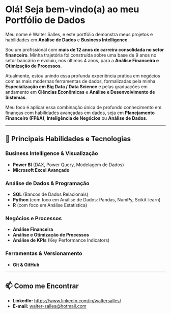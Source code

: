 # Olá! Seja bem-vindo(a) ao meu Portfólio de Dados

Meu nome é Walter Salles, e este portfólio demonstra meus projetos e habilidades em **Análise de Dados** e **Business Intelligence**.

Sou um profissional com **mais de 12 anos de carreira consolidada no setor financeiro**. Minha trajetória foi construída sobre uma base de 9 anos no setor bancário e evoluiu, nos últimos 4 anos, para a **Análise Financeira e Otimização de Processos**.

Atualmente, estou unindo essa profunda experiência prática em negócios com as mais modernas ferramentas de dados, formalizadas pela minha **Especialização em Big Data / Data Science** e pelas graduações em andamento em **Ciências Econômicas** e **Análise e Desenvolvimento de Sistemas**.

Meu foco é aplicar essa combinação única de profundo conhecimento em finanças com habilidades avançadas em dados, seja em **Planejamento Financeiro (FP&A)**, **Inteligência de Negócios** ou **Análise de Dados**.

---

## 🚀 Principais Habilidades e Tecnologias

### Business Intelligence & Visualização
* **Power BI** (DAX, Power Query, Modelagem de Dados)
* **Microsoft Excel Avançado**

### Análise de Dados & Programação
* **SQL** (Bancos de Dados Relacionais)
* **Python** (com foco em Análise de Dados: Pandas, NumPy, Scikit-learn)
* **R** (com foco em Análise Estatística)

### Negócios e Processos
* **Análise Financeira**
* **Análise e Otimização de Processos**
* **Análise de KPIs** (Key Performance Indicators)

### Ferramentas & Versionamento
* **Git & GitHub**

---

## 📫 Como me Encontrar

* **LinkedIn:** https://www.linkedin.com/in/waltersalles/
* **E-mail:** walter-salles@hotmail.com
